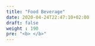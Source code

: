 ```yaml
---
title: "Food Beverage"
date: 2020-04-24T22:47:10+02:00
draft: false
weight : 190
pre: "<b> </b>"
---
```

